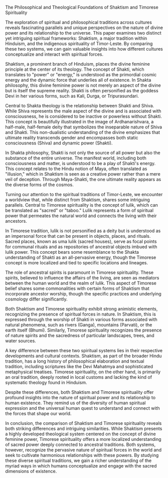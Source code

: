 The Philosophical and Theological Foundations of Shaktism and Timorese Spirituality

The exploration of spiritual and philosophical traditions across cultures reveals fascinating parallels and unique perspectives on the nature of divine power and its relationship to the universe. This paper examines two distinct yet intriguing spiritual frameworks: Shaktism, a major tradition within Hinduism, and the indigenous spirituality of Timor-Leste. By comparing these two systems, we can gain valuable insights into how different cultures conceptualize and interact with spiritual forces.

Shaktism, a prominent branch of Hinduism, places the divine feminine principle at the center of its theology. The concept of Shakti, which translates to "power" or "energy," is understood as the primordial cosmic energy and the dynamic force that underlies all of existence. In Shakta philosophy, this divine feminine power is not merely an aspect of the divine but is itself the supreme reality. Shakti is often personified as the goddess Devi in her various forms, such as Kali, Durga, or Tripurasundari.

Central to Shakta theology is the relationship between Shakti and Shiva. While Shiva represents the male aspect of the divine and is associated with consciousness, he is considered to be inactive or powerless without Shakti. This concept is beautifully illustrated in the image of Ardhanarishvara, a half-male, half-female deity that symbolizes the inseparable nature of Shiva and Shakti. This non-dualistic understanding of the divine emphasizes that ultimate reality transcends gender and encompasses both static consciousness (Shiva) and dynamic power (Shakti).

In Shakta philosophy, Shakti is not only the source of all power but also the substance of the entire universe. The manifest world, including both consciousness and matter, is understood to be a play of Shakti's energy. This concept relates to the Hindu notion of Maya, often translated as "illusion," which in Shaktism is seen as a creative power rather than a mere veil of deception. Through Maya-Shakti, the one ultimate reality appears as the diverse forms of the cosmos.

Turning our attention to the spiritual traditions of Timor-Leste, we encounter a worldview that, while distinct from Shaktism, shares some intriguing parallels. Central to Timorese spirituality is the concept of lulik, which can be translated as "sacred" or "taboo." Lulik represents a form of spiritual power that permeates the natural world and connects the living with their ancestors.

In Timorese tradition, lulik is not personified as a deity but is understood as an impersonal force that can be present in objects, places, and rituals. Sacred places, known as uma lulik (sacred houses), serve as focal points for communal rituals and as repositories of ancestral objects imbued with lulik power. This concept bears some resemblance to the Shakta understanding of Shakti as an all-pervasive energy, though the Timorese concept is more localized and tied to specific locations and lineages.

The role of ancestral spirits is paramount in Timorese spirituality. These spirits, believed to influence the affairs of the living, are seen as mediators between the human world and the realm of lulik. This aspect of Timorese belief shares some commonalities with certain forms of Shaktism that incorporate ancestor worship, though the specific practices and underlying cosmology differ significantly.

Both Shaktism and Timorese spirituality exhibit strong animistic elements, recognizing the presence of spiritual forces in nature. In Shaktism, this is expressed through the worship of Shakti in various forms associated with natural phenomena, such as rivers (Ganga), mountains (Parvati), or the earth itself (Bhumi). Similarly, Timorese spirituality recognizes the presence of nature spirits and the sacredness of particular landscapes, trees, and water sources.

A key difference between these two spiritual systems lies in their respective developments and cultural contexts. Shaktism, as part of the broader Hindu tradition, has a long history of philosophical elaboration and textual tradition, including scriptures like the Devi Mahatmya and sophisticated metaphysical treatises. Timorese spirituality, on the other hand, is primarily an oral tradition, deeply rooted in local customs and lacking the kind of systematic theology found in Hinduism.

Despite these differences, both Shaktism and Timorese spirituality offer profound insights into the nature of spiritual power and its relationship to human existence. They remind us of the diversity of human spiritual expression and the universal human quest to understand and connect with the forces that shape our world.

In conclusion, the comparison of Shaktism and Timorese spirituality reveals both striking differences and intriguing similarities. While Shaktism presents a highly developed theological system centered on the concept of divine feminine power, Timorese spirituality offers a more localized understanding of sacred power deeply connected to ancestral traditions. Both systems, however, recognize the pervasive nature of spiritual forces in the world and seek to cultivate harmonious relationships with these powers. By studying these diverse spiritual traditions, we gain a richer understanding of the myriad ways in which humans conceptualize and engage with the sacred dimensions of existence.
